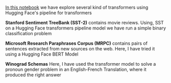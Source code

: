 [In this notebook](https://github.com/regmi-saugat/TRANSFORMERS/blob/main/Transformer%20for%20NLP/04.%20NLP%20Tasks%20using%20Transformers/Transformer%20Tasks.ipynb) we have explore several kind of transformers using Hugging Face's pipeline for transformers

**Stanford Sentiment TreeBank (SST-2)** contains movie reviews. Using, SST on a Hugging Face transformers pipeline model we have run a simple binary classification problem

**Microsoft Research Paraphrases Corpus (MRPC)** contains pairs of sentences extracted from new sources on the web. Here, I have tried it using a Hugging Face BERT Model

**Winograd Schemas** Here, I have used the transformer model to solve a pronoun gender problem in an English-French Translation, where it produced the right answer